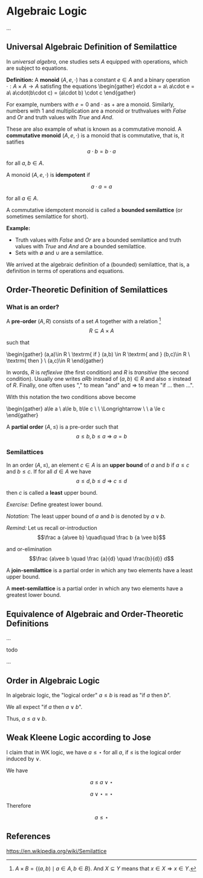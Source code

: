 # Algebraic Logic

...

## Universal Algebraic Definition of Semilattice

In *universal algebra*, one studies sets $A$ equipped with operations, which are subject to equations.

**Definition:** A **monoid** $(A,e,\cdot)$ has a constant $e\in A$ and a binary operation $\cdot:A\times A\to A$ satisfing the equations
\begin{gather}
e\cdot a = a\\
a\cdot e = a\\
a\cdot(b\cdot c) = (a\cdot b) \cdot c
\end{gather}

For example, numbers with $e=0$ and $\cdot$ as $+$ are a monoid. Similarly, numbers with $1$ and multiplication are a monoid or truthvalues with *False* and *Or* and truth values with *True* and *And*.

These are also example of what is known as a commutative monoid. A **commutative monoid** $(A,e,\cdot)$ is a monoid that is commutative, that is, it satifies
$$a\cdot b= b\cdot a$$

for all $a,b\in A$.

A monoid $(A,e,\cdot)$ is **idempotent** if 

$$a\cdot a= a$$ 

for all $a\in A$.

A commutative idempotent monoid is called a **bounded semilattice** (or sometimes semilattice for short). 

**Example:** 
- Truth values with *False* and *Or* are a bounded semilattice and truth values with *True* and *And* are a bounded semilattice.
- Sets with $\emptyset$ and $\cup$ are a semilattice.

We arrived at the algebraic definition of a (bounded) semilattice, that is, a definition in terms of operations and equations.

## Order-Theoretic Definition of Semilattices

### What is an order?

A **pre-order** $(A,R)$ consists of a set $A$ together with a relation [^times]
$$R\subseteq A\times A$$

[^times]:$A\times B = \{(a,b) \mid a\in A, b\in B\}$. And $X\subseteq Y$ means that $x\in X\Rightarrow x\in Y$.

such that

\begin{gather}
(a,a)\in R \\
\textrm{ if } (a,b) \in R \textrm{ and } (b,c)\in R \ \textrm{ then } \ (a,c)\in R
\end{gather}

In words, $R$ is *reflexive* (the first condition) and $R$ is *transitive* (the second condition). Usually one writes $aRb$ instead of $(a,b)\in R$ and also $\le$ instead of $R$. Finally, one often uses "," to mean "and" and $\Longrightarrow$ to mean "if ... then ...".

With this notation the two conditions above become

\begin{gather}
a\le a \\
a\le b, b\le c \ \ \Longrightarrow \ \ a \le c
\end{gather}

A **partial order** $(A,\le)$ is a pre-order such that 
$$a\le b, b\le a \ \Longrightarrow \ a=b$$



### Semilattices

In an order $(A,\le)$, an element $c\in A$ is an **upper bound** of $a$ and $b$ if $a\le c$ and $b\le c$. If for all $d\in A$ we have
$$a\le d,b\le d \ \Longrightarrow \ c\le d$$

then $c$ is called a **least** upper bound.

*Exercise:* Define greatest lower bound.

*Notation:* The least upper bound of $a$ and $b$ is denoted by $a\vee b$.

*Remind:* Let us recall or-introduction 
$$\frac a {a\vee b} \quad\quad \frac b {a \vee b}$$

and or-elimination
$$\frac {a\vee b \quad \frac {a}{d} \quad \frac{b}{d}} d$$

A **join-semilattice** is a partial order in which any two elements have a least upper bound.

A **meet-semilattice** is a partial order in which any two elements have a greatest lower bound.

## Equivalence of Algebraic and Order-Theoretic Definitions

...

todo

...

## Order in Algebraic Logic

In algebraic logic, the "logical order" $a\le b$ is read as "if $a$ then $b$".

We all expect "if $a$ then $a\vee b$".

Thus, $a\le a\vee b$. 

## Weak Kleene Logic according to Jose

I claim that in WK logic, we have $a\le\star$ for all $a$, if $\le$ is the logical order induced by $\vee$.

We have

$$a \ \le \  a\vee \star$$

$$ a\vee \star \ = \ \star$$

Therefore

$$ a \le \star$$

## References

https://en.wikipedia.org/wiki/Semilattice